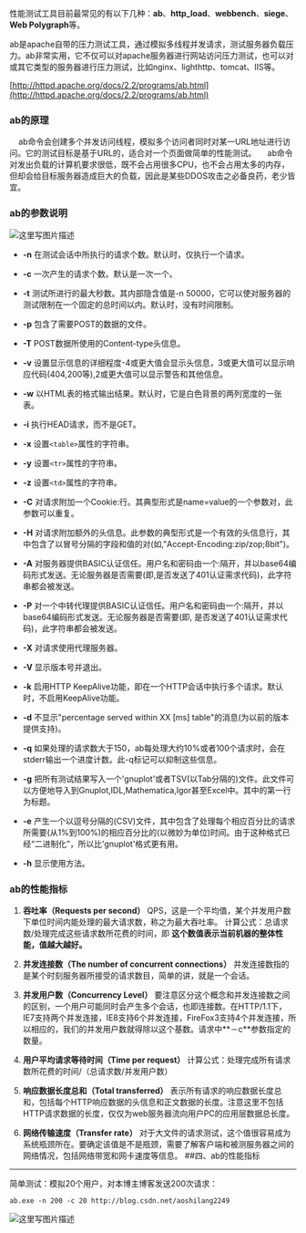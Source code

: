性能测试工具目前最常见的有以下几种：**ab**、**http_load**、**webbench**、**siege**、**Web Polygraph**等。

ab是apache自带的压力测试工具，通过模拟多线程并发请求，测试服务器负载压力。ab非常实用，它不仅可以对apache服务器进行网站访问压力测试，也可以对或其它类型的服务器进行压力测试，比如nginx、lighthttp、tomcat、IIS等。

[http://httpd.apache.org/docs/2.2/programs/ab.html](http://httpd.apache.org/docs/2.2/programs/ab.html)



### ab的原理

&nbsp;&nbsp;&nbsp;&nbsp;ab命令会创建多个并发访问线程，模拟多个访问者同时对某一URL地址进行访问。它的测试目标是基于URL的，适合对一个页面做简单的性能测试。
&nbsp;&nbsp;&nbsp;&nbsp;ab命令对发出负载的计算机要求很低，既不会占用很多CPU，也不会占用太多的内存，但却会给目标服务器造成巨大的负载，因此是某些DDOS攻击之必备良药，老少皆宜。



### ab的参数说明

![这里写图片描述](https://img-note.langyastudio.com/20210708144751.jpeg?x-oss-process=style/watermark)

- **-n**
  在测试会话中所执行的请求个数。默认时，仅执行一个请求。

- **-c**
  一次产生的请求个数。默认是一次一个。

- **-t**
  测试所进行的最大秒数。其内部隐含值是-n 50000，它可以使对服务器的测试限制在一个固定的总时间以内。默认时，没有时间限制。

- **-p**
  包含了需要POST的数据的文件。

- **-T** 
  POST数据所使用的Content-type头信息。

- **-v**
  设置显示信息的详细程度-4或更大值会显示头信息，3或更大值可以显示响应代码(404,200等),2或更大值可以显示警告和其他信息。

- **-w**
  以HTML表的格式输出结果。默认时，它是白色背景的两列宽度的一张表。

- **-i**
  执行HEAD请求，而不是GET。

- **-x**
  设置`<table>`属性的字符串。

- **-y**
  设置`<tr>`属性的字符串。

- **-z**
  设置`<td>`属性的字符串。

- **-C**
  对请求附加一个Cookie:行。其典型形式是name=value的一个参数对，此参数可以重复。

- **-H**
  对请求附加额外的头信息。此参数的典型形式是一个有效的头信息行，其中包含了以冒号分隔的字段和值的对(如,"Accept-Encoding:zip/zop;8bit")。

- **-A**
  对服务器提供BASIC认证信任。用户名和密码由一个:隔开，并以base64编码形式发送。无论服务器是否需要(即,是否发送了401认证需求代码)，此字符串都会被发送。

- **-P**
  对一个中转代理提供BASIC认证信任。用户名和密码由一个:隔开，并以base64编码形式发送。无论服务器是否需要(即, 是否发送了401认证需求代码)，此字符串都会被发送。

- **-X**
  对请求使用代理服务器。

- **-V**
  显示版本号并退出。

- **-k**
  启用HTTP KeepAlive功能，即在一个HTTP会话中执行多个请求。默认时，不启用KeepAlive功能。

- **-d**
  不显示"percentage served within XX [ms] table"的消息(为以前的版本提供支持)。

- **-q**
  如果处理的请求数大于150，ab每处理大约10%或者100个请求时，会在stderr输出一个进度计数。此-q标记可以抑制这些信息。

- **-g**
  把所有测试结果写入一个'gnuplot'或者TSV(以Tab分隔的)文件。此文件可以方便地导入到Gnuplot,IDL,Mathematica,Igor甚至Excel中。其中的第一行为标题。

- **-e**
  产生一个以逗号分隔的(CSV)文件，其中包含了处理每个相应百分比的请求所需要(从1%到100%)的相应百分比的(以微妙为单位)时间。由于这种格式已经“二进制化”，所以比'gnuplot'格式更有用。

- **-h**
  显示使用方法。

  

### ab的性能指标
 1. **吞吐率（Requests per second）**
    QPS，这是一个平均值，某个并发用户数下单位时间内能处理的最大请求数，称之为最大吞吐率。
    计算公式：总请求数/处理完成这些请求数所花费的时间，即
    **这个数值表示当前机器的整体性能，值越大越好。**

  

 2. **并发连接数（The number of concurrent connections）**
    并发连接数指的是某个时刻服务器所接受的请求数目，简单的讲，就是一个会话。

  

 3. **并发用户数（Concurrency Level）**
    要注意区分这个概念和并发连接数之间的区别，一个用户可能同时会产生多个会话，也即连接数。在HTTP/1.1下，IE7支持两个并发连接，IE8支持6个并发连接，FireFox3支持4个并发连接，所以相应的，我们的并发用户数就得除以这个基数。请求中**－c**参数指定的数量。

  

 4. **用户平均请求等待时间（Time per request）**
    计算公式：处理完成所有请求数所花费的时间/（总请求数/并发用户数）

  

 5. **响应数据长度总和（Total transferred）**
     表示所有请求的响应数据长度总和，包括每个HTTP响应数据的头信息和正文数据的长度。注意这里不包括HTTP请求数据的长度，仅仅为web服务器流向用户PC的应用层数据总长度。

     

 6. **网络传输速度（Transfer rate）**
     对于大文件的请求测试，这个值很容易成为系统瓶颈所在。要确定该值是不是瓶颈，需要了解客户端和被测服务器之间的网络情况，包括网络带宽和网卡速度等信息。
     ##四、ab的性能指标



----
简单测试：模拟20个用户，对本博主博客发送200次请求：

```
ab.exe -n 200 -c 20 http://blog.csdn.net/aoshilang2249
```
![这里写图片描述](https://img-note.langyastudio.com/20210708144810.jpeg?x-oss-process=style/watermark)

